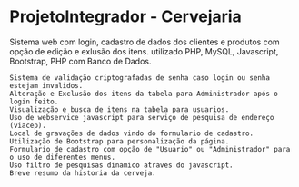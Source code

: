 # ProjetoIntegrador - Cervejaria

Sistema web com login, cadastro de dados dos clientes e produtos com opção de edição e exlusão dos itens. utilizado PHP, MySQL, Javascript, Bootstrap, PHP com Banco de Dados.

	Sistema de validação criptografadas de senha caso login ou senha estejam invalidos.
	Alteração e Exclusão dos itens da tabela para Administrador após o login feito.
	Visualização e busca de itens na tabela para usuarios.
	Uso de webservice javascript para serviço de pesquisa de endereço (viacep).
	Local de gravações de dados vindo do formulario de cadastro.
	Utilização de Bootstrap para personalização da página.
	Formulario de cadastro com opção de "Usuario" ou "Administrador" para o uso de diferentes menus.
	Uso filtro de pesquisas dinamico atraves do javascript.
	Breve resumo da historia da cerveja.
